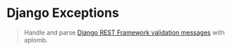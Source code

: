 # Django Exceptions

> Handle and parse [Django REST Framework validation messages](https://docs.djangoproject.com/en/1.11/ref/forms/validation/) with aplomb. 
